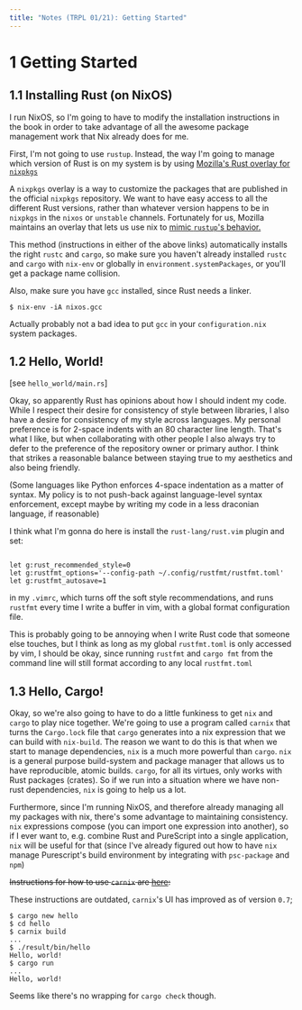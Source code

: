 ```yaml
---
title: "Notes (TRPL 01/21): Getting Started"
---
```


# 1 Getting Started

## 1.1 Installing Rust (on NixOS)

I run NixOS, so I'm going to have to modify the installation instructions in the
book in order to take advantage of all the awesome package management work that
Nix already does for me.

First, I'm not going to use `rustup`. Instead, the way I'm going to manage which
version of Rust is on my system is by using [Mozilla's Rust overlay for
`nixpkgs`](https://github.com/mozilla/nixpkgs-mozilla)

A `nixpkgs` overlay is a way to customize the packages that are published in the
official `nixpkgs` repository. We want to have easy access to all the
different Rust versions, rather than whatever version happens to be in
`nixpkgs` in the `nixos` or `unstable` channels. Fortunately for us, Mozilla
maintains an overlay that lets us use nix to [mimic `rustup`'s
behavior.](https://www.mail-archive.com/nix-dev@lists.science.uu.nl/msg33296.html)

This method (instructions in either of the above links) automatically installs
the right `rustc` and `cargo`, so make sure you haven't already installed
`rustc` and `cargo` with `nix-env` or globally in `environment.systemPackages`,
or you'll get a package name collision.

Also, make sure you have `gcc` installed, since Rust needs a linker.

```
$ nix-env -iA nixos.gcc
```

Actually probably not a bad idea to put `gcc` in your `configuration.nix`
system packages.

## 1.2 Hello, World!

[see `hello_world/main.rs`]

Okay, so apparently Rust has opinions about how I should indent my code. While I
respect their desire for consistency of style between libraries, I also have a
desire for consistency of my style across languages. My personal preference is
for 2-space indents with an 80 character line length. That's what I like, but
when collaborating with other people I also always try to defer to the
preference of the repository owner or primary author. I think that strikes a
reasonable balance between staying true to my aesthetics and also being
friendly.

(Some languages like Python enforces 4-space indentation as a matter of syntax.
My policy is to not push-back against language-level syntax enforcement, except
maybe by writing my code in a less draconian language, if reasonable)

I think what I'm gonna do here is install the `rust-lang/rust.vim` plugin and
set:

```

let g:rust_recommended_style=0
let g:rustfmt_options='--config-path ~/.config/rustfmt/rustfmt.toml'
let g:rustfmt_autosave=1
```

in my `.vimrc`, which turns off the soft style recommendations, and runs
`rustfmt` every time I write a buffer in vim, with a global format configuration
file.

This is probably going to be annoying when I write Rust code that someone else
touches, but I think as long as my global `rustfmt.toml` is only accessed by
vim, I should be okay, since running `rustfmt` and `cargo fmt` from the command
line will still format according to any local `rustfmt.toml`

## 1.3 Hello, Cargo!

Okay, so we're also going to have to do a little funkiness to get `nix` and
`cargo` to play nice together. We're going to use a program called `carnix` that
turns the `Cargo.lock` file that `cargo` generates into a nix expression that we
can build with `nix-build`. The reason we want to do this is that when we start
to manage dependencies, `nix` is a much more powerful than `cargo`. `nix` is a
general purpose build-system and package manager that allows us to have
reproducible, atomic builds. `cargo`, for all its virtues, only works with Rust
packages (crates). So if we run into a situation where we have non-rust
dependencies, `nix` is going to help us a lot.

Furthermore, since I'm running NixOS, and therefore already managing all my
packages with nix, there's some advantage to maintaining consistency. `nix`
expressions compose (you can import one expression into another), so if I ever
want to, e.g. combine Rust and PureScript into a single application, `nix` will
be useful for that (since I've already figured out how to have `nix` manage
Purescript's build environment by integrating with `psc-package` and `npm`)

~~Instructions for how to use `carnix` are
[here](https://nixos.org/nixpkgs/manual/#compiling-rust-crates-using-nix-instead-of-cargo):~~

These instructions are outdated, `carnix`'s UI has improved as of version `0.7`;

```
$ cargo new hello
$ cd hello
$ carnix build
...
$ ./result/bin/hello
Hello, world!
$ cargo run
...
Hello, world!
```

Seems like there's no wrapping for `cargo check` though.

